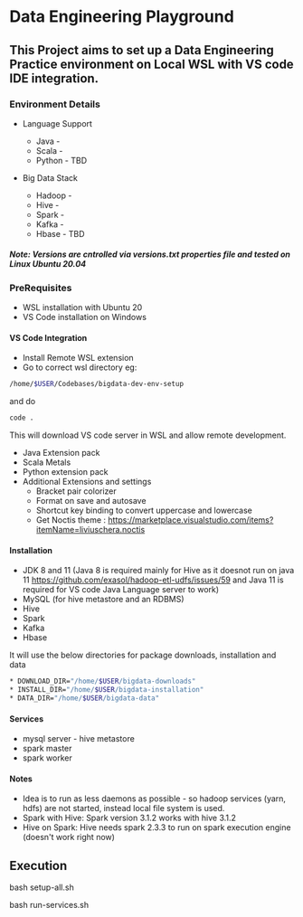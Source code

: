 <!-- Headings -->
# Data Engineering Playground
## This Project aims to set up a Data Engineering Practice environment on Local WSL with VS code IDE integration.
### Environment Details

<!-- UL -->
* Language Support
    * Java - 
    * Scala -
    * Python - TBD

* Big Data Stack
    * Hadoop - 
    * Hive - 
    * Spark -
    * Kafka -
    * Hbase - TBD

##### Note: Versions are cntrolled via versions.txt properties file and tested on Linux Ubuntu 20.04 

### PreRequisites
* WSL installation with Ubuntu 20
* VS Code installation on Windows


#### VS Code Integration
<!-- UL -->
* Install Remote WSL extension
* Go to correct wsl directory eg: 
``` bash 
/home/$USER/Codebases/bigdata-dev-env-setup
``` 
and do 
``` bash 
code .
```
This will download VS code server in WSL and allow remote development.
* Java Extension pack
* Scala Metals
* Python extension pack
* Additional Extensions and settings
    * Bracket pair colorizer
    * Format on save and autosave
    * Shortcut key binding to convert uppercase and lowercase
    * Get Noctis theme :  https://marketplace.visualstudio.com/items?itemName=liviuschera.noctis

#### Installation
* JDK 8 and 11 (Java 8 is required mainly for Hive as it doesnot run on java 11 https://github.com/exasol/hadoop-etl-udfs/issues/59 and Java 11 is required for VS code Java Language server to work)
* MySQL (for hive metastore and an RDBMS)
* Hive
* Spark
* Kafka
* Hbase

It will use the below directories for package downloads, installation and data
```bash
* DOWNLOAD_DIR="/home/$USER/bigdata-downloads"
* INSTALL_DIR="/home/$USER/bigdata-installation"
* DATA_DIR="/home/$USER/bigdata-data"
```
#### Services
* mysql server - hive metastore
* spark master
* spark worker

#### Notes
<!-- UL -->
* Idea is to run as less daemons as possible - so hadoop services (yarn, hdfs) are not started, instead local file system is used.
* Spark with Hive: Spark version 3.1.2 works with hive 3.1.2
* Hive on Spark: Hive needs spark 2.3.3 to run on spark execution engine (doesn't work right now)

## Execution

bash setup-all.sh

bash run-services.sh
